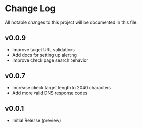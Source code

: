 # Change Log

All notable changes to this project will be documented in this file.

## v0.0.9

- Improve target URL validations
- Add docs for setting up alerting
- Improve check page search behavior

## v0.0.7

- Increase check target length to 2040 characters
- Add more valid DNS response codes

## v0.0.1

- Initial Release (preview)

